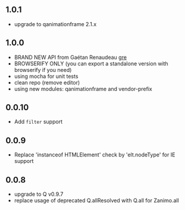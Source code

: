 ## 1.0.1

- upgrade to qanimationframe 2.1.x

## 1.0.0

- BRAND NEW API from Gaétan Renaudeau <a href='http://github.com/gre'>gre</a>
- BROWSERIFY ONLY (you can export a standalone version with browserify if you need)
- using mocha for unit tests
- clean repo (remove editor)
- using new modules: qanimationframe and vendor-prefix

## 0.0.10

- Add `filter` support

## 0.0.9

- Replace 'instanceof HTMLElement' check by 'elt.nodeType' for IE support

## 0.0.8

- upgrade to Q v0.9.7
- replace usage of deprecated Q.allResolved with Q.all for Zanimo.all
